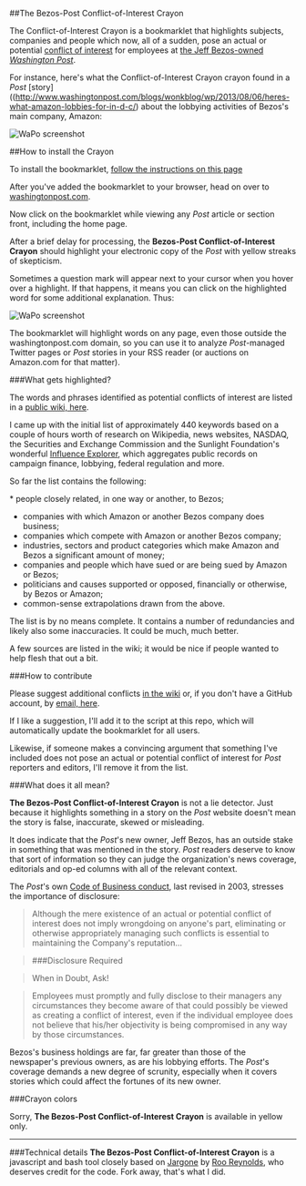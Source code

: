 ##The Bezos-Post Conflict-of-Interest Crayon

The Conflict-of-Interest Crayon is a bookmarklet that highlights subjects, companies and people which now, all of a sudden, pose an actual or potential [conflict of interest](https://en.wikipedia.org/wiki/Conflict_of_interest) for employees at [the Jeff Bezos-owned *Washington Post*](http://www.siliconvalleywatcher.com/mt/archives/2013/08/uncomfortable_facts_a.php).

For instance, here's what the Conflict-of-Interest Crayon crayon found in a *Post* [story]((http://www.washingtonpost.com/blogs/wonkblog/wp/2013/08/06/heres-what-amazon-lobbies-for-in-d-c/) about the lobbying activities of Bezos's main company, Amazon: 

![WaPo screenshot](https://raw.github.com/coreyp/The-Bezos-Post-Conflict-of-Interest-Crayon/master/AmazonWaPo1.jpg)

##How to install the Crayon

To install the bookmarklet, [follow the instructions on this page](http://coreyp.github.io/The-Bezos-Post-Conflict-of-Interest-Crayon/) 

After you've added the bookmarklet to your browser, head on over to [washingtonpost.com](http://www.washingtonpost.com/). 

Now click on the bookmarklet while viewing any *Post* article or section front, including the home page.

After a brief delay for processing, the **Bezos-Post Conflict-of-Interest Crayon** should highlight your electronic copy of the *Post* with yellow streaks of skepticism. 

Sometimes a question mark will appear next to your cursor when you hover over a highlight. If that happens, it means you can click on the highlighted word for some additional explanation. Thus:

![WaPo screenshot](https://raw.github.com/coreyp/The-Bezos-Post-Conflict-of-Interest-Crayon/master/AmazonWaPo2.jpg)

The bookmarklet will highlight words on any page, even those outside the washingtonpost.com domain, so you can use it to analyze *Post*-managed Twitter pages or *Post* stories in your RSS reader (or auctions on Amazon.com for that matter).

###What gets highlighted?

The words and phrases identified as potential conflicts of interest are listed in a [public wiki, here](https://github.com/coreyp/The-Bezos-Post-Conflict-of-Interest-Crayon/wiki/Running-list-of-potential-ownership-related-conflicts-for-the-Washington-Post).

I came up with the initial list of approximately 440 keywords based on a couple of hours worth of research on Wikipedia, news websites, NASDAQ, the Securities and Exchange Commission and the Sunlight Foundation's wonderful [Influence Explorer](http://influenceexplorer.com/), which aggregates public records on campaign finance, lobbying, federal regulation and more.

So far the list contains the following:

* people closely related, in one way or another, to Bezos; 
* companies with which Amazon or another Bezos company does business; 
* companies which compete with Amazon or another Bezos company; 
* industries, sectors and product categories which make Amazon and Bezos a significant amount of money; 
* companies and people which have sued or are being sued by Amazon or Bezos; 
* politicians and causes supported or opposed, financially or otherwise, by Bezos or Amazon;
* common-sense extrapolations drawn from the above.


The list is by no means complete. It contains a number of redundancies and likely also some inaccuracies. It could be much, much better. 

A few sources are listed in the wiki; it would be nice if people wanted to help flesh that out a bit.

###How to contribute

Please suggest additional conflicts [in the wiki](https://github.com/coreyp/The-Bezos-Post-Conflict-of-Interest-Crayon/wiki/Running-list-of-potential-ownership-related-conflicts-for-the-Washington-Post) or, if you don't have a GitHub account, by [email, here](http://coreypein.net/blog/2013/08/07/bezos-post-conflicts-of-interest/). 

If I like a suggestion, I'll add it to the script at this repo, which will automatically update the bookmarklet for all users.  

Likewise, if someone makes a convincing argument that something I've included does not pose an actual or potential conflict of interest for *Post* reporters and editors, I'll remove it from the list.

###What does it all mean?

**The Bezos-Post Conflict-of-Interest Crayon** is not a lie detector. 
Just because it highlights something in a story on the *Post* website doesn't mean the story is false, inaccurate, skewed or misleading. 

It does indicate that the *Post*'s new owner, Jeff Bezos, has an outside stake in something that was mentioned in the story. *Post* readers deserve to know that sort of information so they can judge the organization's news coverage, editorials and op-ed columns with all of the relevant context.

The *Post*'s own [Code of Business conduct](http://media.corporate-ir.net/media_files/irol/62/62487/reports/COBC2003washpostcoposting.pdf), last revised in 2003, stresses the importance of disclosure:

> Although the mere existence of an actual or potential conflict of interest does not imply wrongdoing on anyone's part, eliminating or otherwise appropriately managing such conflicts is essential to maintaining the Company's reputation…

> ###Disclosure Required

> When in Doubt, Ask! 

> Employees must promptly and fully disclose to their managers any circumstances they become aware of that could possibly be viewed as creating a conflict of interest, even if the individual employee does not believe that his/her objectivity is being compromised in any way by those circumstances.

Bezos's business holdings are far, far greater than those of the newspaper's previous owners, as are his lobbying efforts. The *Post*'s coverage demands a new degree of scrunity, especially when it covers stories which could affect the fortunes of its new owner.

###Crayon colors

Sorry, **The Bezos-Post Conflict-of-Interest Crayon** is available in yellow only.

---
###Technical details
**The Bezos-Post Conflict-of-Interest Crayon** is a javascript and bash tool closely based on [Jargone](http://rooreynolds.github.com/jargone/) by [Roo Reynolds](http://rooreynolds.com/about/), who deserves credit for the code. Fork away, that's what I did.
